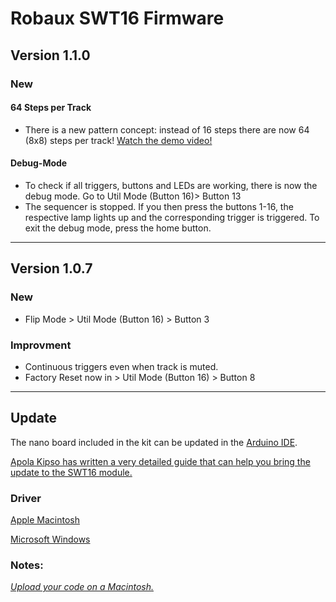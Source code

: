 # Robaux SWT16 Firmware

## Version 1.1.0
### New 
#### 64 Steps per Track
* There is a new pattern concept: instead of 16 steps there are now 64 (8x8) steps per track! [Watch the demo video!](https://youtu.be/YANQiaSv0HA)

#### Debug-Mode
* To check if all triggers, buttons and LEDs are working, there is now the debug mode. Go to Util Mode (Button 16)> Button 13
* The sequencer is stopped. If you then press the buttons 1-16, the respective lamp lights up and the corresponding trigger is triggered. To exit the debug mode, press the home button.

---

## Version 1.0.7
### New
* Flip Mode > Util Mode (Button 16) > Button 3
### Improvment
* Continuous triggers even when track is muted.
* Factory Reset now in > Util Mode (Button 16) > Button 8

---

## Update
The nano board included in the kit can be updated in the [Arduino IDE](https://www.arduino.cc/en/Main/Software).

[Apola Kipso has written a very detailed guide that can help you bring the update to the SWT16 module.](https://medium.com/@apolakipso/update-the-robaux-swt16-firmware-dcae16ad48c4)

### Driver
[Apple Macintosh](http://www.wch.cn/download/CH341SER_MAC_ZIP.html)

[Microsoft Windows](http://www.wch.cn/download/CH341SER_EXE.html)

### Notes:
*[Upload your code on a Macintosh.](https://kig.re/2014/12/31/how-to-use-arduino-nano-mini-pro-with-CH340G-on-mac-osx-yosemite.html)*